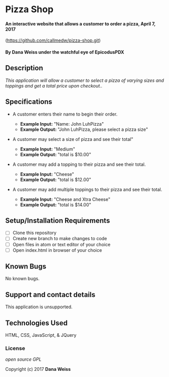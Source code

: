 # Pizza Shop

#### An interactive website that allows a customer to order a pizza, April 7, 2017
(https://github.com/callmedw/pizza-shop.git)

#### By Dana Weiss under the watchful eye of EpicodusPDX

## Description

_This application will allow a customer to select a pizza of varying sizes and toppings and get a total price upon checkout.._

## Specifications

* A customer enters their name to begin their order.
  * **Example Input:** "Name: John LuhPizza"
  * **Example Output:** "John LuhPizza, please select a pizza size"

* A customer may select a size of pizza and see their total"
  * **Example Input:** "Medium"
  * **Example Output:** "total is $10.00"

* A customer may add a topping to their pizza and see their total.
  * **Example Input:** "Cheese"
  * **Example Output:** "total is $12.00"

* A customer may add multiple toppings to their pizza and see their total.
  * **Example Input:** "Cheese and Xtra Cheese"
  * **Example Output:** "total is $14.00"

## Setup/Installation Requirements

- [ ] Clone this repository
- [ ] Create new branch to make changes to code
- [ ] Open files in atom or text editor of your choice
- [ ] Open index.html in browser of your choice

## Known Bugs

No known bugs.

## Support and contact details

This application is unsupported.

## Technologies Used

HTML, CSS, JavaScript, & JQuery

### License

*open source GPL*

Copyright (c) 2017 **Dana Weiss**
